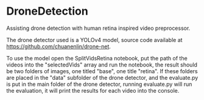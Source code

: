 # DroneDetection
Assisting drone detection with human retina inspired video preprocessor.

The drone detector used is a YOLOv4 model, source code available at https://github.com/chuanenlin/drone-net.

To use the model open the SplitVidsRetina notebook, put the path of the videos into the "selectedVids" array and run the notebook, the result should be two folders of images, one titled "base", one title "retina". If these folders are placed in the "data" subfolder of the drone detector, and the evaluate.py is put in the main folder of the drone detector, running evaluate.py will run the evaluation, it will print the results for each video into the console.
